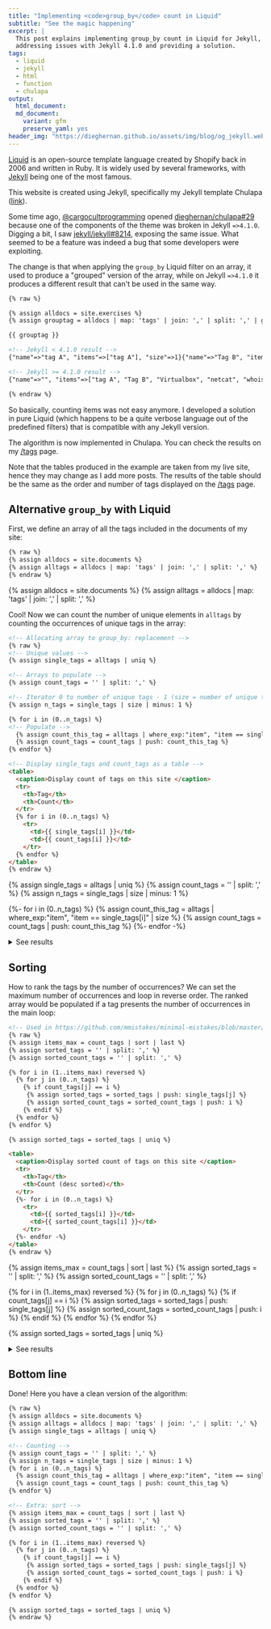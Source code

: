 ```yaml
---
title: "Implementing <code>group_by</code> count in Liquid"
subtitle: "See the magic happening"
excerpt: |
  This post explains implementing group_by count in Liquid for Jekyll, 
  addressing issues with Jekyll 4.1.0 and providing a solution.
tags:
  - liquid
  - jekyll
  - html
  - function
  - chulapa
output:
  html_document:
  md_document:
    variant: gfm
    preserve_yaml: yes
header_img: "https://dieghernan.github.io/assets/img/blog/og_jekyll.webp"
---
```


[Liquid](https://shopify.github.io/liquid/) is an open-source template 
language created by Shopify back in 2006 and written in Ruby. It is widely 
used by several frameworks, with [Jekyll](https://jekyllrb.com/) being one of 
the most famous.

This website is created using Jekyll, specifically my Jekyll template 
<span class="chulapa">Chulapa</span> 
([link](https://dieghernan.github.io/chulapa)).

Some time ago, [@cargocultprogramming](https://github.com/cargocultprogramming) 
opened [dieghernan/chulapa#29](https://github.com/dieghernan/chulapa/issues/29) 
because one of the components of the theme was broken in Jekyll `=>4.1.0`. 
Digging a bit, I saw 
[jekyll/jekyll#8214](https://github.com/jekyll/jekyll/issues/8214), exposing 
the same issue. What seemed to be a feature was indeed a bug that some 
developers were exploiting.

The change is that when applying the `group_by` Liquid filter on an array, it 
used to produce a "grouped" version of the array, while on Jekyll `=>4.1.0` 
it produces a different result that can't be used in the same way.

```html
{% raw %}

{% assign alldocs = site.exercises %}
{% assign grouptag = alldocs | map: 'tags' | join: ',' | split: ',' | group_by: tag %}

{{ grouptag }}

<!-- Jekyll < 4.1.0 result -->
{"name"=>"tag A", "items"=>["tag A"], "size"=>1}{"name"=>"Tag B", "items"=>["Tag B"], "size"=>1}{"name"=>"Virtualbox", "items"=>["Virtualbox"], "size"=>1}{"name"=>"netcat", "items"=>["netcat"], "size"=>1}{"name"=>"whois", "items"=>["whois"], "size"=>1}{"name"=>"dig", "items"=>["dig"], "size"=>1} ... {"name"=>"Hydra", "items"=>["Hydra"], "size"=>1}

<!-- Jekyll >= 4.1.0 result -->
{"name"=>"", "items"=>["tag A", "Tag B", "Virtualbox", "netcat", "whois", "dig", ... , "Hydra"], "size"=>26}

{% endraw %}
```

So basically, counting items was not easy anymore. I developed a solution in 
pure Liquid (which happens to be a quite verbose language out of the predefined
filters) that is compatible with any Jekyll version.

The algorithm is now implemented in <span class="chulapa">Chulapa</span>. You
can check the results on my [/tags](https://dieghernan.github.io/tags) page.

Note that the tables produced in the example are taken from my live site,
hence they may change as I add more posts. The results of the table should
be the same as the order and number of tags displayed on the 
[/tags](https://dieghernan.github.io/tags) page.

## Alternative `group_by` with Liquid

First, we define an array of all the tags included in the documents of my site:

```html
{% raw %}
{% assign alldocs = site.documents %}
{% assign alltags = alldocs | map: 'tags' | join: ',' | split: ',' %}
{% endraw %}
```

{% assign alldocs = site.documents %}
{% assign alltags = alldocs | map: 'tags' | join: ',' | split: ',' %}

<div markdown=0>

<p>Cool! Now we can count the number of unique elements in 
<code>alltags</code> by counting the occurrences of unique tags in the 
array:</p>

</div>

```html
<!-- Allocating array to group_by: replacement -->
{% raw %}
<!-- Unique values -->
{% assign single_tags = alltags | uniq %}

<!-- Arrays to populate -->
{% assign count_tags = '' | split: ',' %}

<!-- Iterator 0 to number of unique tags - 1 (size = number of unique tags) -->
{% assign n_tags = single_tags | size | minus: 1 %}

{% for i in (0..n_tags) %}
<!-- Populate -->
  {% assign count_this_tag = alltags | where_exp:"item", "item == single_tags[i]" | size %}
  {% assign count_tags = count_tags | push: count_this_tag %}
{% endfor %}

<!-- Display single_tags and count_tags as a table -->
<table>
  <caption>Display count of tags on this site </caption>
  <tr>
    <th>Tag</th>
    <th>Count</th>
  </tr>
  {% for i in (0..n_tags) %}
    <tr>
      <td>{{ single_tags[i] }}</td>
      <td>{{ count_tags[i] }}</td>
    </tr>
  {% endfor %}
</table>
{% endraw %}
```

{% assign single_tags = alltags | uniq %}
{% assign count_tags = '' | split: ',' %}
{% assign n_tags = single_tags | size | minus: 1 %}

{%- for i in (0..n_tags) %}
  {% assign count_this_tag = alltags | where_exp:"item", "item == single_tags[i]" | size %}
  {% assign count_tags = count_tags | push: count_this_tag %}
{%- endfor -%}

<details>
  <summary>See results</summary>
<table>
  <caption>Display count of tags on this site </caption>
  <tr>
    <th>Tag</th>
    <th>Count</th>
  </tr>
  {%- for i in (0..n_tags) %}
    <tr>
      <td>{{ single_tags[i] }}</td>
      <td>{{ count_tags[i] }}</td>
    </tr>
  {%- endfor -%}
</table>

</details>

## Sorting

How to rank the tags by the number of occurrences? We can set the maximum 
number of occurrences and loop in reverse order. The ranked array would be 
populated if a tag presents the number of occurrences in the main loop:

```html
<!-- Used in https://github.com/mmistakes/minimal-mistakes/blob/master/_includes/posts-taxonomy.html -->
{% raw %}
{% assign items_max = count_tags | sort | last %}
{% assign sorted_tags = '' | split: ',' %}
{% assign sorted_count_tags = '' | split: ',' %}

{% for i in (1..items_max) reversed %}
  {% for j in (0..n_tags) %}
    {% if count_tags[j] == i %}
     {% assign sorted_tags = sorted_tags | push: single_tags[j] %}
     {% assign sorted_count_tags = sorted_count_tags | push: i %}
    {% endif %}
  {% endfor %}
{% endfor %}

{% assign sorted_tags = sorted_tags | uniq %}

<table>
  <caption>Display sorted count of tags on this site </caption>
  <tr>
    <th>Tag</th>
    <th>Count (desc sorted)</th>
  </tr>
  {%- for i in (0..n_tags) %}
    <tr>
      <td>{{ sorted_tags[i] }}</td>
      <td>{{ sorted_count_tags[i] }}</td>
    </tr>
  {%- endfor -%}
</table>
{% endraw %}
```

{% assign items_max = count_tags | sort | last %}
{% assign sorted_tags = '' | split: ',' %}
{% assign sorted_count_tags = '' | split: ',' %}

{% for i in (1..items_max) reversed %}
  {% for j in (0..n_tags) %}
    {% if count_tags[j] == i %}
     {% assign sorted_tags = sorted_tags | push: single_tags[j] %}
     {% assign sorted_count_tags = sorted_count_tags | push: i %}
    {% endif %}
  {% endfor %}
{% endfor %}

{% assign sorted_tags = sorted_tags | uniq %}

<details>
  <summary>See results</summary>

<table>
  <caption>Display sorted count of tags on this site </caption>
  <tr>
    <th>Tag</th>
    <th>Count (desc sorted)</th>
  </tr>
  {%- for i in (0..n_tags) %}
    <tr>
      <td>{{ sorted_tags[i] }}</td>
      <td>{{ sorted_count_tags[i] }}</td>
    </tr>
  {%- endfor -%}
</table>

</details>

## Bottom line

Done! Here you have a clean version of the algorithm:

```html
{% raw %}
{% assign alldocs = site.documents %}
{% assign alltags = alldocs | map: 'tags' | join: ',' | split: ',' %}
{% assign single_tags = alltags | uniq %}

<!-- Counting -->
{% assign count_tags = '' | split: ',' %}
{% assign n_tags = single_tags | size | minus: 1 %}
{% for i in (0..n_tags) %}
  {% assign count_this_tag = alltags | where_exp:"item", "item == single_tags[i]" | size %}
  {% assign count_tags = count_tags | push: count_this_tag %}
{% endfor %}

<!-- Extra: sort -->
{% assign items_max = count_tags | sort | last %}
{% assign sorted_tags = '' | split: ',' %}
{% assign sorted_count_tags = '' | split: ',' %}

{% for i in (1..items_max) reversed %}
  {% for j in (0..n_tags) %}
    {% if count_tags[j] == i %}
     {% assign sorted_tags = sorted_tags | push: single_tags[j] %}
     {% assign sorted_count_tags = sorted_count_tags | push: i %}
    {% endif %}
  {% endfor %}
{% endfor %}

{% assign sorted_tags = sorted_tags | uniq %}
{% endraw %}
```
